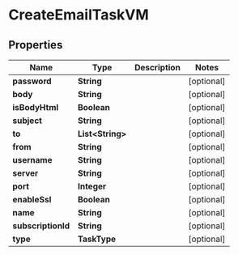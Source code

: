 

# CreateEmailTaskVM


## Properties

Name | Type | Description | Notes
------------ | ------------- | ------------- | -------------
**password** | **String** |  |  [optional]
**body** | **String** |  |  [optional]
**isBodyHtml** | **Boolean** |  |  [optional]
**subject** | **String** |  |  [optional]
**to** | **List&lt;String&gt;** |  |  [optional]
**from** | **String** |  |  [optional]
**username** | **String** |  |  [optional]
**server** | **String** |  |  [optional]
**port** | **Integer** |  |  [optional]
**enableSsl** | **Boolean** |  |  [optional]
**name** | **String** |  |  [optional]
**subscriptionId** | **String** |  |  [optional]
**type** | **TaskType** |  |  [optional]



